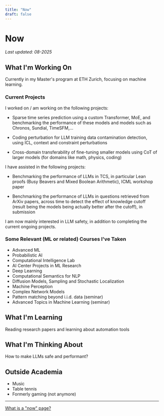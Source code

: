 ```yaml
---
title: "Now"
draft: false
---
```

# Now

*Last updated: 08-2025*

## What I'm Working On

Currently in my Master's program at ETH Zurich, focusing on machine learning. 

### Current Projects

I worked on / am working on the following projects:

- Sparse time series prediction using a custom Transformer, MoE, and benchmarking the performance of these models and models such as Chronos, Sundial, TimeSFM,...

- Coding perturbation for LLM training data contamination detection, using ICL, context and constraint perturbations
  
- Cross-domain transferability of fine-tuning smaller models using CoT of larger models (for domains like math, physics, coding)
  
I have assisted in the following projects:

- Benchmarking the performance of LLMs in TCS, in particular Lean proofs (Busy Beavers and Mixed Boolean Arithmetic), ICML workshop paper
  
- Benchmarking the performance of LLMs in questions retrieved from ArXiv papers, across time to detect the effect of knowledge cutoff (result being the models being actually better after the cutoff), in submission
  
I am now mainly interested in LLM safety, in addition to completing the current ongoing projects. 

### Some Relevant (ML or related) Courses I've Taken

- Advanced ML 
- Probabilistic AI
- Computational Intelligence Lab
- AI Center Projects in ML Research
- Deep Learning
- Computational Semantics for NLP
- Diffusion Models, Sampling and Stochastic Localization
- Machine Perception
- Complex Network Models
- Pattern matching beyond i.i.d. data (seminar)
- Advanced Topics in Machine Learning (seminar)

## What I'm Learning

Reading research papers and learning about automation tools

## What I'm Thinking About

How to make LLMs safe and performant?

## Outside Academia

- Music
- Table tennis
- Formerly gaming (not anymore)

---

[What is a "now" page?](https://nownownow.com/about)
